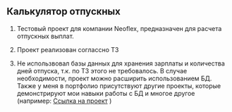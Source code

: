 ## Калькулятор отпускных

1) Тестовый проект для компании Neoflex, предназначен для расчета отпускных выплат. 

2) Проект реализован соглассно ТЗ

3) Не использвовал базы данных для хранения зарплаты и количества дней отпуска, т.к. по ТЗ этого не требовалось. В случае необходимости, проект можно расширить использованием БД. Также у меня в  портфолио присутствуют другие проекты, которые демонстрируют мои навыки работы с БД и многое другое (например: [Ссылка на проект](https://github.com/Rustam010/madela_test_task) )
